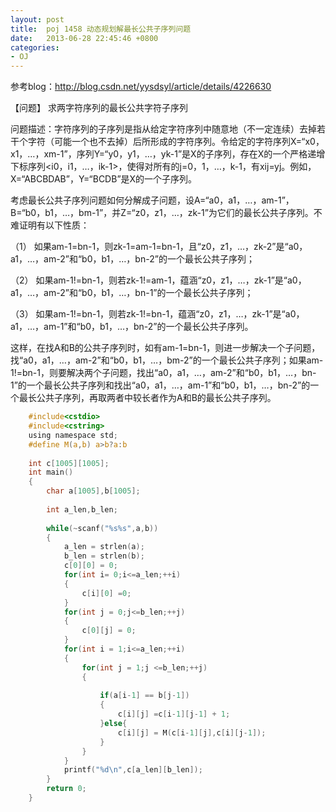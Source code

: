 ```yaml
---
layout: post
title:  poj 1458 动态规划解最长公共子序列问题
date:   2013-06-28 22:45:46 +0800
categories:
- OJ
---
```


参考blog：http://blog.csdn.net/yysdsyl/article/details/4226630


【问题】 求两字符序列的最长公共字符子序列

问题描述：字符序列的子序列是指从给定字符序列中随意地（不一定连续）去掉若干个字符（可能一个也不去掉）后所形成的字符序列。令给定的字符序列X=“x0，x1，…，xm-1”，序列Y=“y0，y1，…，yk-1”是X的子序列，存在X的一个严格递增下标序列<i0，i1，…，ik-1>，使得对所有的j=0，1，…，k-1，有xij=yj。例如，X=“ABCBDAB”，Y=“BCDB”是X的一个子序列。

考虑最长公共子序列问题如何分解成子问题，设A=“a0，a1，…，am-1”，B=“b0，b1，…，bm-1”，并Z=“z0，z1，…，zk-1”为它们的最长公共子序列。不难证明有以下性质：

（1） 如果am-1=bn-1，则zk-1=am-1=bn-1，且“z0，z1，…，zk-2”是“a0，a1，…，am-2”和“b0，b1，…，bn-2”的一个最长公共子序列；

（2） 如果am-1!=bn-1，则若zk-1!=am-1，蕴涵“z0，z1，…，zk-1”是“a0，a1，…，am-2”和“b0，b1，…，bn-1”的一个最长公共子序列；

（3） 如果am-1!=bn-1，则若zk-1!=bn-1，蕴涵“z0，z1，…，zk-1”是“a0，a1，…，am-1”和“b0，b1，…，bn-2”的一个最长公共子序列。

这样，在找A和B的公共子序列时，如有am-1=bn-1，则进一步解决一个子问题，找“a0，a1，…，am-2”和“b0，b1，…，bm-2”的一个最长公共子序列；如果am-1!=bn-1，则要解决两个子问题，找出“a0，a1，…，am-2”和“b0，b1，…，bn-1”的一个最长公共子序列和找出“a0，a1，…，am-1”和“b0，b1，…，bn-2”的一个最长公共子序列，再取两者中较长者作为A和B的最长公共子序列。

```c
    #include<cstdio>
    #include<cstring>
    using namespace std;
    #define M(a,b) a>b?a:b
     
    int c[1005][1005];
    int main()
    {
        char a[1005],b[1005];
     
        int a_len,b_len;
     
        while(~scanf("%s%s",a,b))
        {
            a_len = strlen(a);
            b_len = strlen(b);
            c[0][0] = 0;
            for(int i= 0;i<=a_len;++i)
            {
                c[i][0] =0;
            }
            for(int j = 0;j<=b_len;++j)
            {
                c[0][j] = 0;
            }
            for(int i = 1;i<=a_len;++i)
            {
                for(int j = 1;j <=b_len;++j)
                {
     
                    if(a[i-1] == b[j-1])
                    {
                        c[i][j] =c[i-1][j-1] + 1;
                    }else{
                        c[i][j] = M(c[i-1][j],c[i][j-1]);
                    }
                }
            }
            printf("%d\n",c[a_len][b_len]);
        }
        return 0;
    }
```
